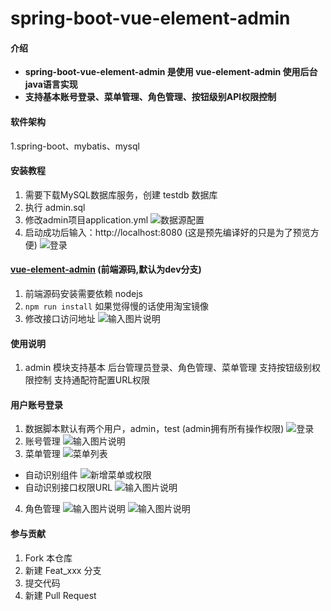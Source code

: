 # spring-boot-vue-element-admin

#### 介绍
-  **spring-boot-vue-element-admin 是使用 vue-element-admin 使用后台java语言实现** 
-  **支持基本账号登录、菜单管理、角色管理、按钮级别API权限控制** 
#### 软件架构
1.spring-boot、mybatis、mysql

#### 安装教程

1. 需要下载MySQL数据库服务，创建 testdb 数据库
2. 执行 admin.sql 
3. 修改admin项目application.yml
![数据源配置](https://images.gitee.com/uploads/images/2020/0520/093423_ae8028a7_4764922.png "屏幕截图.png")
4. 启动成功后输入：http://localhost:8080  (这是预先编译好的只是为了预览方便)
![登录](https://images.gitee.com/uploads/images/2020/0520/093116_28977fb3_4764922.png "屏幕截图.png")
#### [vue-element-admin](https://gitee.com/liguanfeng/vue-element-admin) (前端源码,默认为dev分支)
1. 前端源码安装需要依赖 nodejs
2. `npm run install`  如果觉得慢的话使用淘宝镜像
3. 修改接口访问地址
![输入图片说明](https://images.gitee.com/uploads/images/2020/0520/094235_656ff355_4764922.png "屏幕截图.png")

#### 使用说明
1.  admin 模块支持基本 后台管理员登录、角色管理、菜单管理 支持按钮级别权限控制 支持通配符配置URL权限

#### 用户账号登录
1. 数据脚本默认有两个用户，admin，test (admin拥有所有操作权限)
![登录](https://images.gitee.com/uploads/images/2020/0520/093116_28977fb3_4764922.png "屏幕截图.png")
2. 账号管理
![输入图片说明](https://images.gitee.com/uploads/images/2020/0520/094446_aae47d00_4764922.png "屏幕截图.png")
3. 菜单管理
![菜单列表](https://images.gitee.com/uploads/images/2020/0520/094636_478421a4_4764922.png "屏幕截图.png")
- 自动识别组件
![新增菜单或权限](https://images.gitee.com/uploads/images/2020/0520/094709_838811a1_4764922.png "屏幕截图.png")
- 自动识别接口权限URL
![输入图片说明](https://images.gitee.com/uploads/images/2020/0520/095048_debe8ab5_4764922.png "屏幕截图.png")
4. 角色管理
![输入图片说明](https://images.gitee.com/uploads/images/2020/0520/095322_1d9fb830_4764922.png "屏幕截图.png")
![输入图片说明](https://images.gitee.com/uploads/images/2020/0520/095354_931e9fe9_4764922.png "屏幕截图.png")
#### 参与贡献

1.  Fork 本仓库
2.  新建 Feat_xxx 分支
3.  提交代码
4.  新建 Pull Request


